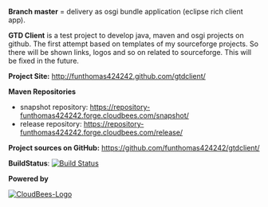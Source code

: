 **Branch master** = delivery as osgi bundle application (eclipse rich client app).

**GTD Client** is a test project to develop java, maven and osgi projects on github.
The first attempt based on templates of my sourceforge projects. So there 
will be shown links, logos and so on related to sourceforge. This will be fixed
in the future.


**Project Site:** http://funthomas424242.github.com/gtdclient/

**Maven Repositories**

 - snapshot repository: https://repository-funthomas424242.forge.cloudbees.com/snapshot/
 - release repository: https://repository-funthomas424242.forge.cloudbees.com/release/

**Project sources on GitHub:** https://github.com/funthomas424242/gtdclient/

**BuildStatus**: [![Build Status](https://funthomas424242.ci.cloudbees.com/job/gtdclient/badge/icon)](https://funthomas424242.ci.cloudbees.com/job/gtdclient/)


**Powered by**

[![CloudBees-Logo](http://www.cloudbees.com/sites/default/files/Button-Powered-by-CB.png)](http://www.cloudbees.com)
